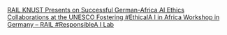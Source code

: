 [RAIL KNUST Presents on Successful German-Africa AI Ethics Collaborations at the UNESCO Fostering #EthicalA I in Africa Workshop in Germany – RAIL   #ResponsibleA I Lab ](https://qi.tc/qi/7625)